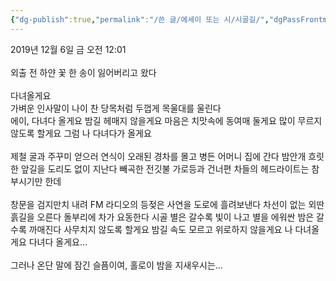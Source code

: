 ```yaml
---
{"dg-publish":true,"permalink":"/쓴 글/에세이 또는 시/시골길/","dgPassFrontmatter":true}
---
```


2019년 12월 6일 금 오전 12:01
<br/>
<br/>
외출 전 하얀 꽃 한 송이 잃어버리고 왔다<br/>
<br/>
다녀올게요<br/>
가벼운 인사말이 나이 찬 당목처럼 두껍게 목울대를 울린다<br/>
에이, 다녀다 올게요 밤길 헤매지 않을게요 마음은 치맛속에 동여매 둘게요 많이 무르지 않도록 할게요 그럼 나 다녀다가 올게요<br/>
<br/>
제철 굴과 주꾸미 얻으러 연식이 오래된 경차를 몰고 병든 어머니 집에 간다 밤안개 흐릿한 앞길을 도리도 없이 지난다 빼곡한 전깃불 가로등과 건너편 차들의 헤드라이트는 참 부시기만 한데<br/>
<br/>
창문을 검지만치 내려 FM 라디오의 등젖은 사연을 도로에 흘려보낸다 차선이 없는 외딴 흙길을 오른다 돌부리에 차가 요동한다 시골 별은 갈수록 빛이 나고 별을 에워싼 밤은 갈수록 까매진다 사무치지 않도록 할게요 밤길 속도 모르고 위로하지 않을게요 나 다녀올게요 다녀다 올게요…<br/>
<br/>
그러나 온단 말에 잠긴 슬픔이여, 홀로이 밤을 지새우시는…<br/>
